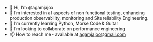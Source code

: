 - 👋 Hi, I’m @agamjajoo
- 👀 I’m interested in all aspects of non functional testing, enhancing production observability, monitoring and Site reliability Engineering.
- 🌱 I’m currently learning Python, Morse Code & Guitar
- 💞️ I’m looking to collaborate on performance engineering
- 📫 How to reach me - available at agamjajoo@gmail.com

<!---
agamjajoo/agamjajoo is a ✨ special ✨ repository because its `README.md` (this file) appears on your GitHub profile.
You can click the Preview link to take a look at your changes.
--->

